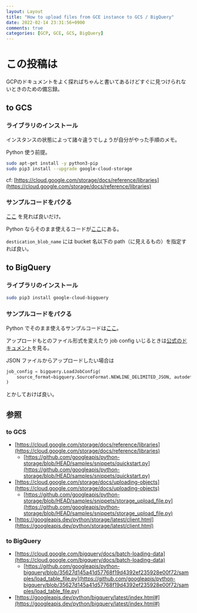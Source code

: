 ```yaml
---
layout: Layout
title: "How to upload files from GCE instance to GCS / BigQuery"
date: 2022-02-14 23:31:56+0900
comments: true
categories: [GCP, GCE, GCS, BigQuery]
---
```


# この投稿は
GCPのドキュメントをよく探ればちゃんと書いてあるけどすぐに見つけられないときのための備忘録。

## to GCS
### ライブラリのインストール
インスタンスの状態によって諸々違うでしょうが自分がやった手順のメモ。

Python 使う前提。
```sh
sudo apt-get install -y python3-pip
sudo pip3 install --upgrade google-cloud-storage
```
cf: [https://cloud.google.com/storage/docs/reference/libraries](https://cloud.google.com/storage/docs/reference/libraries)

### サンプルコードをパクる
[ここ](https://cloud.google.com/storage/docs/uploading-objects) を見れば良いだけ。

Python ならそのまま使えるコードが[ここ](https://github.com/googleapis/python-storage/blob/HEAD/samples/snippets/storage_upload_file.py)にある。

`destication_blob_name` には bucket 名以下の path（に見えるもの）を指定すれば良い。

## to BigQuery
### ライブラリのインストール
```sh
sudo pip3 install google-cloud-bigquery
```

### サンプルコードをパクる
Python でそのまま使えるサンプルコードは[ここ](https://github.com/googleapis/python-bigquery/blob/35627d145a41d57768f19d4392ef235928e00f72/samples/load_table_file.py)。

アップロードもとのファイル形式を変えたり job config いじるときは[公式のドキュメント](https://googleapis.dev/python/bigquery/latest/index.html)を見る。

JSON ファイルからアップロードしたい場合は
```python
job_config = bigquery.LoadJobConfig(
    source_format=bigquery.SourceFormat.NEWLINE_DELIMITED_JSON, autodetect=True,
)
```
とかしておけば良い。

## 参照
### to GCS
* [https://cloud.google.com/storage/docs/reference/libraries](https://cloud.google.com/storage/docs/reference/libraries)
  * [https://github.com/googleapis/python-storage/blob/HEAD/samples/snippets/quickstart.py](https://github.com/googleapis/python-storage/blob/HEAD/samples/snippets/quickstart.py)
* [https://cloud.google.com/storage/docs/uploading-objects](https://cloud.google.com/storage/docs/uploading-objects)
  * [https://github.com/googleapis/python-storage/blob/HEAD/samples/snippets/storage_upload_file.py](https://github.com/googleapis/python-storage/blob/HEAD/samples/snippets/storage_upload_file.py)
* [https://googleapis.dev/python/storage/latest/client.html](https://googleapis.dev/python/storage/latest/client.html)

### to BigQuery
* [https://cloud.google.com/bigquery/docs/batch-loading-data](https://cloud.google.com/bigquery/docs/batch-loading-data)
  * [https://github.com/googleapis/python-bigquery/blob/35627d145a41d57768f19d4392ef235928e00f72/samples/load_table_file.py](https://github.com/googleapis/python-bigquery/blob/35627d145a41d57768f19d4392ef235928e00f72/samples/load_table_file.py)
* [https://googleapis.dev/python/bigquery/latest/index.html#](https://googleapis.dev/python/bigquery/latest/index.html#)
